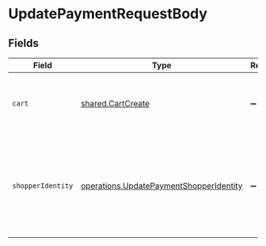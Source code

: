 # UpdatePaymentRequestBody


## Fields

| Field                                                                                               | Type                                                                                                | Required                                                                                            | Description                                                                                         |
| --------------------------------------------------------------------------------------------------- | --------------------------------------------------------------------------------------------------- | --------------------------------------------------------------------------------------------------- | --------------------------------------------------------------------------------------------------- |
| `cart`                                                                                              | [shared.CartCreate](../../models/shared/cartcreate.md)                                              | :heavy_minus_sign:                                                                                  | The details of the cart being purchased with this payment.                                          |
| `shopperIdentity`                                                                                   | [operations.UpdatePaymentShopperIdentity](../../models/operations/updatepaymentshopperidentity.md)  | :heavy_minus_sign:                                                                                  | Identification information for the Shopper. This is only required when creating a new Bolt account. |